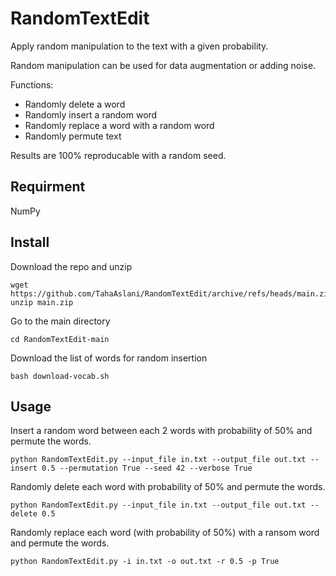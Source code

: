# RandomTextEdit
Apply random manipulation to the text with a given probability.

Random manipulation can be used for data augmentation or adding noise.

Functions:
* Randomly delete a word
* Randomly insert a random word
* Randomly replace a word with a random word
* Randomly permute text

Results are 100% reproducable with a random seed.

## Requirment
NumPy

## Install
Download the repo and unzip
```
wget https://github.com/TahaAslani/RandomTextEdit/archive/refs/heads/main.zip
unzip main.zip
```

Go to the main directory
```
cd RandomTextEdit-main
```

Download the list of words for random insertion
```
bash download-vocab.sh
```

## Usage

Insert a random word between each 2 words with probability of 50% and permute the words. 
```
python RandomTextEdit.py --input_file in.txt --output_file out.txt --insert 0.5 --permutation True --seed 42 --verbose True
```

Randomly delete each word with probability of 50% and permute the words. 
```
python RandomTextEdit.py --input_file in.txt --output_file out.txt --delete 0.5
```

Randomly replace each word (with probability of 50%) with a ransom word and permute the words. 
```
python RandomTextEdit.py -i in.txt -o out.txt -r 0.5 -p True 
```
